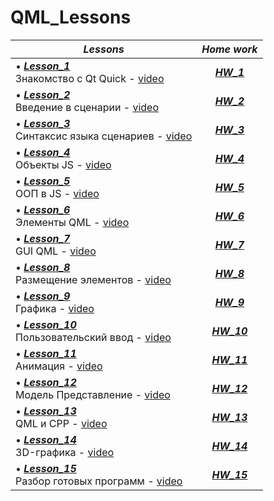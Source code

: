 # QML_Lessons

|***Lessons***|***Home work***|
|---|:-:|
|• [***Lesson_1***](https://github.com/BurdichxD4r/QML_Lessons/tree/master/Lessons/Lesson%2001#знакомство-с-qt-quick)		<br>Знакомство с Qt Quick -			[video](https://youtu.be/tARGB-igsc0)|[***HW_1***](https://github.com/BurdichxD4r/QML_Lessons/tree/master/Home_works/home_work_01#task_1)|
|• [***Lesson_2***](https://github.com/BurdichxD4r/QML_Lessons/blob/master/Lessons/Lesson%2002#введение-в-сценарии)			<br>Введение в сценарии -			[video](https://youtu.be/.....)|[***HW_2***](https://github.com/BurdichxD4r/QML_Lessons/tree/master/Home_works/home_work_02#task_1)|
|• [***Lesson_3***](https://github.com/BurdichxD4r/QML_Lessons/blob/master/Lessons/Lesson%2003#синтаксис-языка-сценариев)	<br>Синтаксис языка сценариев -		[video](https://youtu.be/.....)|[***HW_3***](https://github.com/BurdichxD4r/QML_Lessons/tree/master/Home_works/home_work_03#task_1)|
|• [***Lesson_4***](https://github.com/BurdichxD4r/QML_Lessons/blob/master/Lessons/Lesson%2004#oбъекты-js)					<br>Oбъекты JS -					[video](https://youtu.be/.....)|[***HW_4***](https://github.com/BurdichxD4r/QML_Lessons/tree/master/Home_works/home_work_04#task_1)|
|• [***Lesson_5***](https://github.com/BurdichxD4r/QML_Lessons/blob/master/Lessons/Lesson%2005#ооп-в-js)					<br>ООП в JS -						[video](https://youtu.be/.....)|[***HW_5***](https://github.com/BurdichxD4r/QML_Lessons/tree/master/Home_works/home_work_05#task_1)|
|• [***Lesson_6***](https://github.com/BurdichxD4r/QML_Lessons/blob/master/Lessons/Lesson%2006#элементы-qml)				<br>Элементы QML -					[video](https://youtu.be/.....)|[***HW_6***](https://github.com/BurdichxD4r/QML_Lessons/tree/master/Home_works/home_work_06#task_1)|
|• [***Lesson_7***](https://github.com/BurdichxD4r/QML_Lessons/blob/master/Lessons/Lesson%2007#gui-qml)						<br>GUI QML -						[video](https://youtu.be/.....)|[***HW_7***](https://github.com/BurdichxD4r/QML_Lessons/tree/master/Home_works/home_work_07#task_1)|
|• [***Lesson_8***](https://github.com/BurdichxD4r/QML_Lessons/blob/master/Lessons/Lesson%2008#размещение-элементов)		<br>Размещение элементов -			[video](https://youtu.be/.....)|[***HW_8***](https://github.com/BurdichxD4r/QML_Lessons/tree/master/Home_works/home_work_08#task_1)|
|• [***Lesson_9***](https://github.com/BurdichxD4r/QML_Lessons/blob/master/Lessons/Lesson%2009#графика)						<br>Графика -						[video](https://youtu.be/.....)|[***HW_9***](https://github.com/BurdichxD4r/QML_Lessons/tree/master/Home_works/home_work_09#task_1)|
|• [***Lesson_10***](https://github.com/BurdichxD4r/QML_Lessons/blob/master/Lessons/Lesson%2010#пользовательский-ввод)		<br>Пользовательский ввод -			[video](https://youtu.be/KaIAICmkpwo)|[***HW_10***](https://github.com/BurdichxD4r/QML_Lessons/tree/master/Home_works/home_work_10#task_1)|
|• [***Lesson_11***](https://github.com/BurdichxD4r/QML_Lessons/blob/master/Lessons/Lesson%2011#анимация)					<br>Анимация -						[video](https://youtu.be/.....)|[***HW_11***](https://github.com/BurdichxD4r/QML_Lessons/tree/master/Home_works/home_work_11#task_1)|
|• [***Lesson_12***](https://github.com/BurdichxD4r/QML_Lessons/blob/master/Lessons/Lesson%2012#модель-представление)		<br>Модель Представление -			[video](https://youtu.be/.....)|[***HW_12***](https://github.com/BurdichxD4r/QML_Lessons/tree/master/Home_works/home_work_12#task_1)|
|• [***Lesson_13***](https://github.com/BurdichxD4r/QML_Lessons/tree/master/Lessons/Lesson%2013#qml-и-cpp)					<br>QML и CPP -						[video](https://youtu.be/.....)|[***HW_13***](https://github.com/BurdichxD4r/QML_Lessons/tree/master/Home_works/home_work_13#task_1)|
|• [***Lesson_14***](https://github.com/BurdichxD4r/QML_Lessons/tree/master/Lessons/Lesson%2014#3d-графика)					<br>3D-графика -					[video](https://youtu.be/.....)|[***HW_14***](https://github.com/BurdichxD4r/QML_Lessons/tree/master/Home_works/home_work_14#task_1)|
|• [***Lesson_15***](https://github.com/BurdichxD4r/QML_Lessons/tree/master/Lessons/Lesson%2015#разбор-готовых-программ)	<br>Разбор готовых программ -		[video](https://youtu.be/.....)|[***HW_15***](https://github.com/BurdichxD4r/QML_Lessons/tree/master/Home_works/home_work_15#task_1)|
